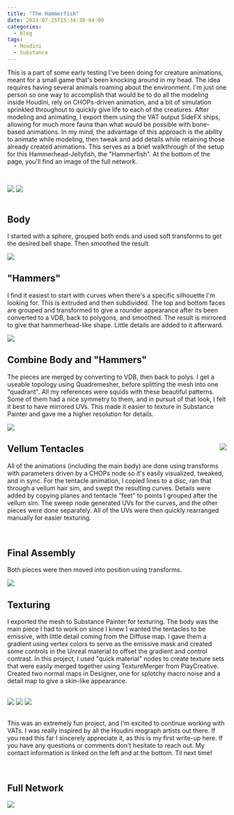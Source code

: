```yaml
---
title: "The Hammerfish"
date: 2023-07-25T15:34:30-04:00
categories:
  - blog
tags:
  - Houdini
  - Substance
---
```


This is a part of some early testing I've been doing for creature animations, meant for a small game that's been knocking around in my head. The idea requires having several animals roaming about the environment. I'm just one person so one way to accomplish that would be to do all the modeling inside Houdini, rely on CHOPs-driven animation, and a bit of simulation sprinkled throughout to quickly give life to each of the creatures. After modeling and animating, I export them using the VAT output SideFX ships, allowing for much more fauna than what would be possible with bone-based animations. In my mind, the advantage of this approach is the ability to animate while modeling, then tweak and add details while retaining those already created animations. This serves as a brief walkthrough of the setup for this Hammerhead-Jellyfish, the "Hammerfish". At the bottom of the page, you'll find an image of the full network.

<div style="clear: both;">
    <h2></h2>
    <p></p>
</div>
<br>

<img src="https://bakedveg.github.io/portfolio/assets/gif/HammerfishAnimLoopAlpha.gif">

<img src="https://bakedveg.github.io/portfolio/assets/gif/HammerfishAnimTopAlpha.gif">


<br>
<br>

<div style="clear: both;">
    <h2>Body</h2>
    <p>I started with a sphere, grouped both ends and used soft transforms to get the desired bell shape. Then smoothed the result.</p>
</div>
<img src="https://bakedveg.github.io/portfolio/assets/gif/BodyCreationWalkthroughAlphaFixed.gif">


<div style="clear: both;">
    <h2>"Hammers"</h2>
    <p>I find it easiest to start with curves when there's a specific silhouette I'm looking for. This is extruded and then subdivided. The top and bottom faces are grouped and transformed to give a rounder appearance after its been converted to a VDB, back to polygons, and smoothed. The result is mirrored to give that hammerhead-like shape. Little details are added to it afterward. </p>
</div>
<img src="https://bakedveg.github.io/portfolio/assets/gif/HammerCreationWalkthroughAlpha.gif">


<div style="clear: both;">
    <h2>Combine Body and "Hammers"</h2>
    <p>The pieces are merged by converting to VDB, then back to polys. I get a useable topology using Quadremesher, before splitting the mesh into one "quadrant". All my references were squids with these beautiful patterns. Some of them had a nice symmetry to them, and in pursuit of that look, I felt it best to have mirrored UVs. This made it easier to texture in Substance Painter and gave me a higher resolution for details.   </p>
</div>
<img src="https://bakedveg.github.io/portfolio/assets/gif/CombinationWalkthroughAlpha.gif">


<div style="clear: both;">
  <div style="float: right; margin-right 1em;">
    <img src="https://bakedveg.github.io/portfolio/assets/gif/VellumTentacleWalkthroughAlpha.gif">
  </div>
  <div>
    <h2>Vellum Tentacles</h2>
    <p>All of the animations (including the main body) are done using transforms with parameters driven by a CHOPs node so it's easily visualized, tweaked, and in sync. For the tentacle animation, I copied lines to a disc, ran that through a vellum hair sim, and swept the resulting curves. Details were added by copying planes and tentacle "feet" to points I grouped after the vellum sim. The sweep node generated UVs for the curves, and the other pieces were done separately. All of the UVs were then quickly rearranged manually for easier texturing.  </p>
  </div>
</div>

<br>


<div style="clear: both;">
    <h2>Final Assembly</h2>
    <p>Both pieces were then moved into position using transforms.</p>
</div>
<img src="https://bakedveg.github.io/portfolio/assets/images/FinalAssembly.png">



<div style="clear: both;">
    <h2>Texturing</h2>
    <p>I exported the mesh to Substance Painter for texturing. The body was the main piece I had to work on since I knew I wanted the tentacles to be emissive, with little detail coming from the Diffuse map. I gave them a gradient using vertex colors to serve as the emissive mask and created some controls in the Unreal material to offset the gradient and control contrast. In this project, I used "quick material" nodes to create texture sets that were easily merged together using TextureMerger from PlayCreative. Created two normal maps in Designer, one for splotchy macro noise and a detail map to give a skin-like appearance.</p>
</div>

<br>
<img src="https://bakedveg.github.io/portfolio/assets/images/HammerNormalMaps.png">

<img src="https://bakedveg.github.io/portfolio/assets/images/HammerfishSkinDetail.png">

<img src="https://bakedveg.github.io/portfolio/assets/gif/HammerfishInEngineAnim.gif">



<div style="clear: both;">
    <h2></h2>
    <p>This was an extremely fun project, and I'm excited to continue working with VATs. I was really inspired by all the Houdini mograph artists out there. If you read this far I sincerely appreciate it, as this is my first write-up here. If you have any questions or comments don't hesitate to reach out. My contact information is linked on the left and at the bottom. Til next time!</p>
</div>


<br>



<div style="clear: both;">
    <h2>Full Network</h2>
    <p></p>
</div>
<img src="https://bakedveg.github.io/portfolio/assets/images/HoudiniHammerfishGeoNetwork.png">
